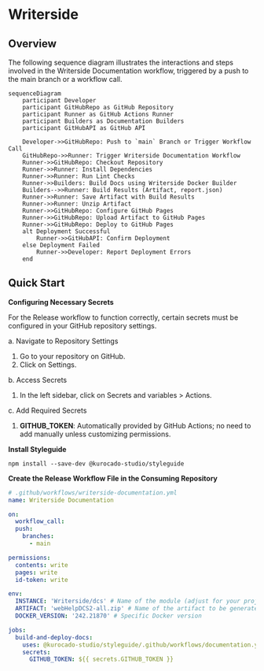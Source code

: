# Writerside

## Overview

The following sequence diagram illustrates the interactions and steps involved in the Writerside
Documentation workflow, triggered by a push to the main branch or a workflow call.

```mermaid
sequenceDiagram
    participant Developer
    participant GitHubRepo as GitHub Repository
    participant Runner as GitHub Actions Runner
    participant Builders as Documentation Builders
    participant GitHubAPI as GitHub API

    Developer->>GitHubRepo: Push to `main` Branch or Trigger Workflow Call
    GitHubRepo->>Runner: Trigger Writerside Documentation Workflow
    Runner->>GitHubRepo: Checkout Repository
    Runner->>Runner: Install Dependencies
    Runner->>Runner: Run Lint Checks
    Runner->>Builders: Build Docs using Writerside Docker Builder
    Builders-->>Runner: Build Results (Artifact, report.json)
    Runner->>Runner: Save Artifact with Build Results
    Runner->>Runner: Unzip Artifact
    Runner->>GitHubRepo: Configure GitHub Pages
    Runner->>GitHubRepo: Upload Artifact to GitHub Pages
    Runner->>GitHubRepo: Deploy to GitHub Pages
    alt Deployment Successful
        Runner->>GitHubAPI: Confirm Deployment
    else Deployment Failed
        Runner->>Developer: Report Deployment Errors
    end
```

## Quick Start

**Configuring Necessary Secrets**

For the Release workflow to function correctly, certain secrets must be configured in your GitHub
repository settings.

a. Navigate to Repository Settings

1. Go to your repository on GitHub.
2. Click on Settings.

b. Access Secrets

1. In the left sidebar, click on Secrets and variables > Actions.

c. Add Required Secrets

1. **GITHUB_TOKEN**: Automatically provided by GitHub Actions; no need to add manually unless
   customizing permissions.

**Install Styleguide**

```
npm install --save-dev @kurocado-studio/styleguide
```

**Create the Release Workflow File in the Consuming Repository**

```yaml
# .github/workflows/writerside-documentation.yml
name: Writerside Documentation

on:
  workflow_call:
  push:
    branches:
      - main

permissions:
  contents: write
  pages: write
  id-token: write

env:
  INSTANCE: 'Writerside/dcs' # Name of the module (adjust for your project)
  ARTIFACT: 'webHelpDCS2-all.zip' # Name of the artifact to be generated
  DOCKER_VERSION: '242.21870' # Specific Docker version

jobs:
  build-and-deploy-docs:
    uses: @kurocado-studio/styleguide/.github/workflows/documentation.yml@v1
    secrets:
      GITHUB_TOKEN: ${{ secrets.GITHUB_TOKEN }}
```
